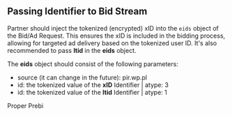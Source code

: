 Passing Identifier to Bid Stream
--------------------------------

Partner should inject the tokenized (encrypted) xID into the `eids` object of the Bid/Ad Request. This ensures the xID is included in the bidding process, allowing for targeted ad delivery based on the tokenized user ID. It's also recommended to pass **ltid** in the **eids** object.

The **eids** object should consist of the following parameters:

-   source (it can change in the future): pir.wp.pl
-   id: the tokenized value of the **xID** Identifier | atype: 3
-   id: the tokenized value of the **ltid** Identifier | atype: 1

Proper Prebi